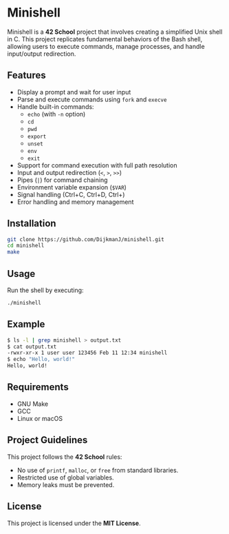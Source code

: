 # Minishell

Minishell is a **42 School** project that involves creating a simplified Unix shell in C. This project replicates fundamental behaviors of the Bash shell, allowing users to execute commands, manage processes, and handle input/output redirection.

## Features

- Display a prompt and wait for user input
- Parse and execute commands using `fork` and `execve`
- Handle built-in commands:
  - `echo` (with `-n` option)
  - `cd`
  - `pwd`
  - `export`
  - `unset`
  - `env`
  - `exit`
- Support for command execution with full path resolution
- Input and output redirection (`<`, `>`, `>>`)
- Pipes (`|`) for command chaining
- Environment variable expansion (`$VAR`)
- Signal handling (Ctrl+C, Ctrl+D, Ctrl+\)
- Error handling and memory management

## Installation

```sh
git clone https://github.com/DijkmanJ/minishell.git
cd minishell
make
```

## Usage

Run the shell by executing:
```sh
./minishell
```

## Example

```sh
$ ls -l | grep minishell > output.txt
$ cat output.txt
-rwxr-xr-x 1 user user 123456 Feb 11 12:34 minishell
$ echo "Hello, world!"
Hello, world!
```

## Requirements

- GNU Make
- GCC
- Linux or macOS

## Project Guidelines

This project follows the **42 School** rules:
- No use of `printf`, `malloc`, or `free` from standard libraries.
- Restricted use of global variables.
- Memory leaks must be prevented.

## License

This project is licensed under the **MIT License**.



